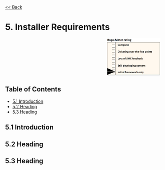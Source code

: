 [<< Back](../../openstack)

# 5. Installer Requirements
<p align="right"><img src="../figures/bogo_ifo.png" alt="scope" title="Scope" width="35%"/></p>

## Table of Contents
* [5.1 Introduction](#5.1)
* [5.2 Heading](#5.2)
* [5.3 Heading](#5.3)

<a name="5.1"></a>
## 5.1 Introduction

<a name="5.2"></a>
## 5.2 Heading


<a name="5.3"></a>
## 5.3 Heading
